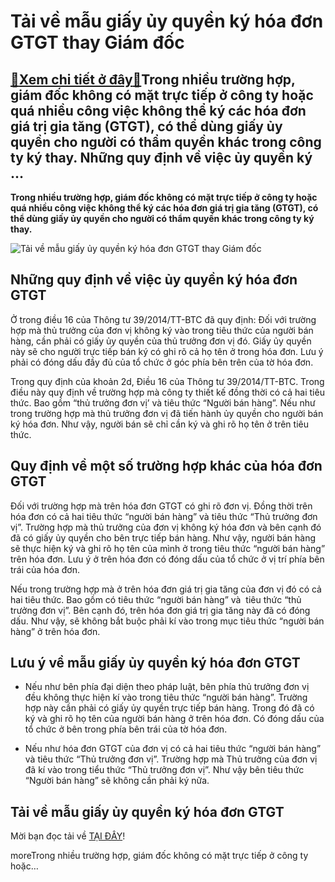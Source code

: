 Tải về mẫu giấy ủy quyền ký hóa đơn GTGT thay Giám đốc
======================================================

[:gift:Xem chi tiết ở đây:gift:](https://hddtvn.com/tai-ve-mau-giay-uy-quyen-ky-hoa-don-gtgt-thay-giam-doc/)Trong nhiều trường hợp, giám đốc không có mặt trực tiếp ở công ty hoặc quá nhiều công việc không thể ký các hóa đơn giá trị gia tăng (GTGT), có thể dùng giấy ủy quyền cho người có thẩm quyền khác trong công ty ký thay. Những quy định về việc ủy quyền ký …
---------------------------------------------------------------------------------------------------------------------------------------------------------------------------------------------------------------------------------------------------------------

**Trong nhiều trường hợp, giám đốc không có mặt trực tiếp ở công ty hoặc quá nhiều công việc không thể ký các hóa đơn giá trị gia tăng (GTGT), có thể dùng giấy ủy quyền cho người có thẩm quyền khác trong công ty ký thay.**


![Tải về mẫu giấy ủy quyền ký hóa đơn GTGT thay Giám đốc](https://hddtvn.com/wp-content/uploads/2021/01/vat-letters-text-blue-color-pedestal_105589-1491.jpg "Tải về mẫu giấy ủy quyền ký hóa đơn GTGT thay Giám đốc")


Những quy định về việc ủy quyền ký hóa đơn GTGT
-----------------------------------------------


Ở trong điều 16 của Thông tư 39/2014/TT-BTC đã quy định: Đối với trường hợp mà thủ trưởng của đơn vị không ký vào trong tiêu thức của người bán hàng, cần phải có giấy ủy quyền của thủ trưởng đơn vị đó. Giấy ủy quyền này sẽ cho người trực tiếp bán ký có ghi rõ cả họ tên ở trong hóa đơn. Lưu ý phải có đóng dấu đầy đủ của tổ chức ở góc phía bên trên của tờ hóa đơn.


Trong quy định của khoản 2d, Điều 16 của Thông tư 39/2014/TT-BTC. Trong điều này quy định về trường hợp mà công ty thiết kế đồng thời có cả hai tiêu thức. Bao gồm “thủ trưởng đơn vị’ và tiêu thức “Người bán hàng”. Nếu như trong trường hợp mà thủ trưởng đơn vị đã tiến hành ủy quyền cho người bán ký hóa đơn. Như vậy, người bán sẽ chỉ cần ký và ghi rõ họ tên ở trên tiêu thức.


Quy định về một số trường hợp khác của hóa đơn GTGT
---------------------------------------------------


Đối với trường hợp mà trên hóa đơn GTGT có ghi rõ đơn vị. Đồng thời trên hóa đơn có cả hai tiêu thức “người bán hàng” và tiêu thức “Thủ trưởng đơn vị”. Trường hợp mà thủ trưởng của đơn vị không ký hóa đơn và bên cạnh đó đã có giấy ủy quyền cho bên trực tiếp bán hàng. Như vậy, người bán hàng sẽ thực hiện ký và ghi rõ họ tên của mình ở trong tiêu thức “người bán hàng” trên hóa đơn. Lưu ý ở trên hóa đơn có đóng dấu của tổ chức ở vị trí phía bên trái của hóa đơn.


Nếu trong trường hợp mà ở trên hóa đơn giá trị gia tăng của đơn vị đó có cả hai tiêu thức. Bao gồm có tiêu thức “người bán hàng” và  tiêu thức “thủ trưởng đơn vị”. Bên cạnh đó, trên hóa đơn giá trị gia tăng này đã có đóng dấu. Như vậy, sẽ không bắt buộc phải kí vào trong mục tiêu thức “người bán hàng” ở trên hóa đơn.


Lưu ý về mẫu giấy ủy quyền ký hóa đơn GTGT
------------------------------------------




* Nếu như bên phía đại diện theo pháp luật, bên phía thủ trưởng đơn vị đều không thực hiện kí vào trong tiêu thức “người bán hàng”. Trường hợp này cần phải có giấy ủy quyền trực tiếp bán hàng. Trong đó đã có ký và ghi rõ họ tên của người bán hàng ở trên hóa đơn. Có đóng dấu của tổ chức ở bên trong phía bên trái của tờ hóa đơn.

* Nếu như hóa đơn GTGT của đơn vị có cả hai tiêu thức “người bán hàng” và tiêu thức “Thủ trưởng đơn vị”. Trường hợp mà Thủ trưởng của đơn vị đã kí vào trong tiểu thức “Thủ trưởng đơn vị”. Như vậy bên tiêu thức “Người bán hàng” sẽ không cần phải ký nữa.



Tải về mẫu giấy ủy quyền ký hóa đơn GTGT
----------------------------------------


Mời bạn đọc tải về [TẠI ĐÂY](https://drive.google.com/file/d/1DlNegbCITEpckRjC96tclow7is1Urjuz/view?usp=sharing)!


moreTrong nhiều trường hợp, giám đốc không có mặt trực tiếp ở công ty hoặc…

